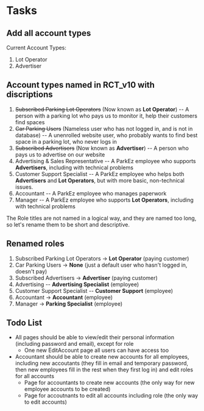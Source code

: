 # Tasks

## Add all account types
Current Account Types:
1. Lot Operator
2. Advertiser

## Account types named in RCT_v10 with discriptions
1. ~~Subscribed Parking Lot Operators~~ (Now known as **Lot Operator**) -- A person with a parking lot who pays us to monitor it, help their customers find spaces
2. ~~Car Parking Users~~ (Nameless user who has not logged in, and is not in database) -- A unenrolled website user, who probably wants to find best space in a parking lot, who never logs in
3. ~~Subscribed Advertisers~~  (Now known as **Advertiser**) -- A person who pays us to advertise on our website
4. Advertising & Sales Representative -- A ParkEz employee who supports **Advertisers**, including with technical problems
5. Customer Support Specialist -- A ParkEz employee who helps both **Advertisers** and **Lot Operators**, but with more basic, non-technical issues.
6. Accountant -- A ParkEz employee who manages paperwork
7. Manager -- A ParkEz employee who supports  **Lot Operators**, including with technical problems

The Role titles are not named in a logical way, and they are named too long, so let's rename them to be short and descriptive.
## Renamed roles
1. Subscribed Parking Lot Operators -> **Lot Operator** (paying customer)
2. Car Parking Users -> **None** (just a default user who hasn't logged in, doesn't pay)
3. Subscribed Advertisers -> **Advertiser** (paying customer)
4. Advertising --  **Advertising Specialist** (employee)
5. Customer Support Specialist -- **Customer Support** (employee)
6. Accountant -> **Accountant** (employee)
7. Manager -> **Parking Specialist** (employee)

## Todo List
* All pages should be able to view/edit their personal information (including password and email), except for role
  * One new EditAccount page all users can have access too
* Accountant should be able to create new accounts for all employees, including new accoutants (they fill in email and temporary password, then new employees fill in the rest when they first log in) and edit roles for all accounts
  * Page for accountants to create new accounts (the only way for new employee accounts to be created)
  * Page for accoutnants to edit all accounts including role (the only way to edit accounts)
